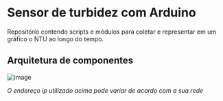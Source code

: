 # Sensor de turbidez com Arduino

Repositório contendo scripts e módulos para coletar e representar em um gráfico o NTU ao longo do tempo.

## Arquitetura de componentes
![image](https://github.com/gustavo8555/sensor_turbidez_scripts/assets/4447306/4bee0f93-0ae0-4e0e-9574-57541d153372)

*O endereço ip utilizado acima pode variar de acordo com a sua rede*

